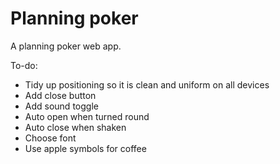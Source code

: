 # Planning poker

A planning poker web app.

To-do:

* Tidy up positioning so it is clean and uniform on all devices
* Add close button
* Add sound toggle
* Auto open when turned round
* Auto close when shaken
* Choose font
* Use apple symbols for coffee
